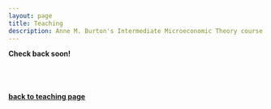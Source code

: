 ```yaml
---
layout: page
title: Teaching
description: Anne M. Burton's Intermediate Microeconomic Theory course
---
```


<strong> Check back soon! </strong>

<br/>
<br/>

#### [back to teaching page](https://annemburton.com/pages/teaching.html)

<!-- Note: this is how to write a comment in HTML. Everything in here won't show up on your webpage.-->

<!--
To increase the size of the title, use fewer # in front of the paper title.
To decrease the size of the title, use more #. 
To remove the italics, remove the * before and after the description
To remove the underline from the title, remove the <u> tags (<u> and </u>)
-->
